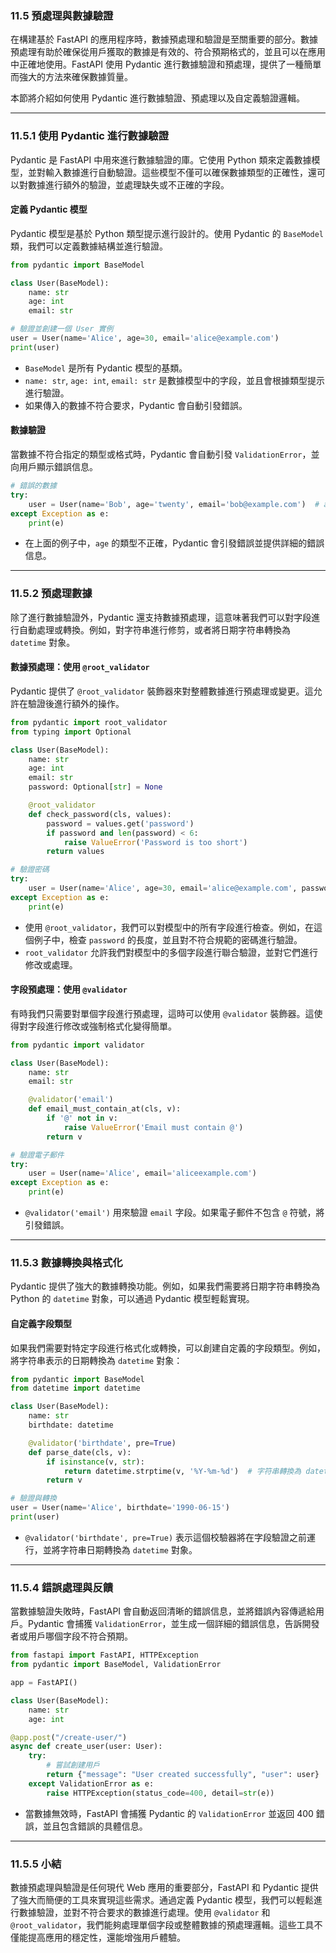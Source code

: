 ### **11.5 預處理與數據驗證**

在構建基於 FastAPI 的應用程序時，數據預處理和驗證是至關重要的部分。數據預處理有助於確保從用戶獲取的數據是有效的、符合預期格式的，並且可以在應用中正確地使用。FastAPI 使用 Pydantic 進行數據驗證和預處理，提供了一種簡單而強大的方法來確保數據質量。

本節將介紹如何使用 Pydantic 進行數據驗證、預處理以及自定義驗證邏輯。

---

### **11.5.1 使用 Pydantic 進行數據驗證**

Pydantic 是 FastAPI 中用來進行數據驗證的庫。它使用 Python 類來定義數據模型，並對輸入數據進行自動驗證。這些模型不僅可以確保數據類型的正確性，還可以對數據進行額外的驗證，並處理缺失或不正確的字段。

#### **定義 Pydantic 模型**

Pydantic 模型是基於 Python 類型提示進行設計的。使用 Pydantic 的 `BaseModel` 類，我們可以定義數據結構並進行驗證。

```python
from pydantic import BaseModel

class User(BaseModel):
    name: str
    age: int
    email: str

# 驗證並創建一個 User 實例
user = User(name='Alice', age=30, email='alice@example.com')
print(user)
```

- `BaseModel` 是所有 Pydantic 模型的基類。
- `name: str`, `age: int`, `email: str` 是數據模型中的字段，並且會根據類型提示進行驗證。
- 如果傳入的數據不符合要求，Pydantic 會自動引發錯誤。

#### **數據驗證**

當數據不符合指定的類型或格式時，Pydantic 會自動引發 `ValidationError`，並向用戶顯示錯誤信息。

```python
# 錯誤的數據
try:
    user = User(name='Bob', age='twenty', email='bob@example.com')  # age 應該是整數
except Exception as e:
    print(e)
```

- 在上面的例子中，`age` 的類型不正確，Pydantic 會引發錯誤並提供詳細的錯誤信息。

---

### **11.5.2 預處理數據**

除了進行數據驗證外，Pydantic 還支持數據預處理，這意味著我們可以對字段進行自動處理或轉換。例如，對字符串進行修剪，或者將日期字符串轉換為 `datetime` 對象。

#### **數據預處理：使用 `@root_validator`**

Pydantic 提供了 `@root_validator` 裝飾器來對整體數據進行預處理或變更。這允許在驗證後進行額外的操作。

```python
from pydantic import root_validator
from typing import Optional

class User(BaseModel):
    name: str
    age: int
    email: str
    password: Optional[str] = None

    @root_validator
    def check_password(cls, values):
        password = values.get('password')
        if password and len(password) < 6:
            raise ValueError('Password is too short')
        return values

# 驗證密碼
try:
    user = User(name='Alice', age=30, email='alice@example.com', password='123')
except Exception as e:
    print(e)
```

- 使用 `@root_validator`，我們可以對模型中的所有字段進行檢查。例如，在這個例子中，檢查 `password` 的長度，並且對不符合規範的密碼進行驗證。
- `root_validator` 允許我們對模型中的多個字段進行聯合驗證，並對它們進行修改或處理。

#### **字段預處理：使用 `@validator`**

有時我們只需要對單個字段進行預處理，這時可以使用 `@validator` 裝飾器。這使得對字段進行修改或強制格式化變得簡單。

```python
from pydantic import validator

class User(BaseModel):
    name: str
    email: str

    @validator('email')
    def email_must_contain_at(cls, v):
        if '@' not in v:
            raise ValueError('Email must contain @')
        return v

# 驗證電子郵件
try:
    user = User(name='Alice', email='aliceexample.com')
except Exception as e:
    print(e)
```

- `@validator('email')` 用來驗證 `email` 字段。如果電子郵件不包含 `@` 符號，將引發錯誤。

---

### **11.5.3 數據轉換與格式化**

Pydantic 提供了強大的數據轉換功能。例如，如果我們需要將日期字符串轉換為 Python 的 `datetime` 對象，可以通過 Pydantic 模型輕鬆實現。

#### **自定義字段類型**

如果我們需要對特定字段進行格式化或轉換，可以創建自定義的字段類型。例如，將字符串表示的日期轉換為 `datetime` 對象：

```python
from pydantic import BaseModel
from datetime import datetime

class User(BaseModel):
    name: str
    birthdate: datetime

    @validator('birthdate', pre=True)
    def parse_date(cls, v):
        if isinstance(v, str):
            return datetime.strptime(v, '%Y-%m-%d')  # 字符串轉換為 datetime 對象
        return v

# 驗證與轉換
user = User(name='Alice', birthdate='1990-06-15')
print(user)
```

- `@validator('birthdate', pre=True)` 表示這個校驗器將在字段驗證之前運行，並將字符串日期轉換為 `datetime` 對象。

---

### **11.5.4 錯誤處理與反饋**

當數據驗證失敗時，FastAPI 會自動返回清晰的錯誤信息，並將錯誤內容傳遞給用戶。Pydantic 會捕獲 `ValidationError`，並生成一個詳細的錯誤信息，告訴開發者或用戶哪個字段不符合預期。

```python
from fastapi import FastAPI, HTTPException
from pydantic import BaseModel, ValidationError

app = FastAPI()

class User(BaseModel):
    name: str
    age: int

@app.post("/create-user/")
async def create_user(user: User):
    try:
        # 嘗試創建用戶
        return {"message": "User created successfully", "user": user}
    except ValidationError as e:
        raise HTTPException(status_code=400, detail=str(e))

```

- 當數據無效時，FastAPI 會捕獲 Pydantic 的 `ValidationError` 並返回 400 錯誤，並且包含錯誤的具體信息。

---

### **11.5.5 小結**

數據預處理與驗證是任何現代 Web 應用的重要部分，FastAPI 和 Pydantic 提供了強大而簡便的工具來實現這些需求。通過定義 Pydantic 模型，我們可以輕鬆進行數據驗證，並對不符合要求的數據進行處理。使用 `@validator` 和 `@root_validator`，我們能夠處理單個字段或整體數據的預處理邏輯。這些工具不僅能提高應用的穩定性，還能增強用戶體驗。